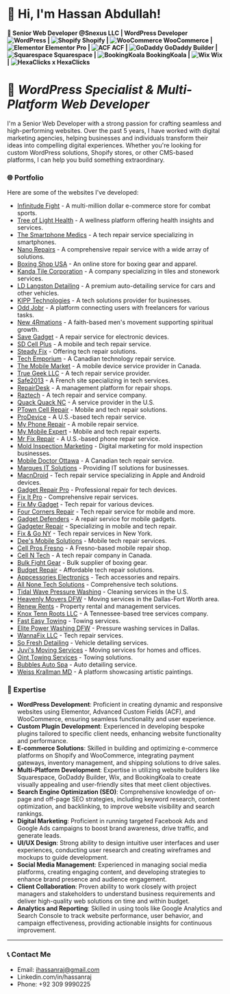 # 👋 Hi, I'm Hassan Abdullah!

**🚀 Senior Web Developer @Snexus LLC | WordPress Developer ![WordPress](https://img.shields.io/badge/WordPress-blue?style=flat-square&logo=wordpress&logoColor=white) | ![Shopify](https://img.shields.io/badge/Shopify-blue?style=flat-square&logo=shopify&logoColor=white) Shopify | ![WooCommerce](https://img.shields.io/badge/WooCommerce-purple?style=flat-square&logo=woocommerce&logoColor=white) WooCommerce | ![Elementor](https://img.shields.io/badge/Elementor-red?style=flat-square&logo=elementor&logoColor=white) Elementor Pro | ![ACF](https://img.shields.io/badge/ACF-orange?style=flat-square&logo=advanced-custom-fields&logoColor=white) ACF | ![GoDaddy](https://img.shields.io/badge/GoDaddy-darkgreen?style=flat-square&logo=godaddy&logoColor=white) GoDaddy Builder | ![Squarespace](https://img.shields.io/badge/Squarespace-black?style=flat-square&logo=squarespace&logoColor=white) Squarespace | ![BookingKoala](https://img.shields.io/badge/BookingKoala-lightblue?style=flat-square&logoColor=white) BookingKoala | ![Wix](https://img.shields.io/badge/Wix-yellow?style=flat-square&logo=wix&logoColor=white) Wix |  ![HexaClicks](https://img.shields.io/badge/HexaClicks-lightblue?style=flat-square&logoColor=white) x HexaClicks**

# 🌟 *WordPress Specialist & Multi-Platform Web Developer*

I'm a Senior Web Developer with a strong passion for crafting seamless and high-performing websites. Over the past 5 years, I have worked with digital marketing agencies, helping businesses and individuals transform their ideas into compelling digital experiences. Whether you're looking for custom WordPress solutions, Shopify stores, or other CMS-based platforms, I can help you build something extraordinary.

### 🌐 Portfolio

Here are some of the websites I've developed:

- [Infinitude Fight](https://infinitudefight.com) - A multi-million dollar e-commerce store for combat sports.
- [Tree of Light Health](https://treeoflighthealth.com) - A wellness platform offering health insights and services.
- [The Smartphone Medics](https://thesmartphonemedics.com) - A tech repair service specializing in smartphones.
- [Nano Repairs](https://nanorepairs.us) - A comprehensive repair service with a wide array of solutions.
- [Boxing Shop USA](https://boxingshopusa.com) - An online store for boxing gear and apparel.
- [Kanda Tile Corporation](https://kandatilecorporation.com) - A company specializing in tiles and stonework services.
- [LD Langston Detailing](https://ldlangstondetailing.com) - A premium auto-detailing service for cars and other vehicles.
- [KIPP Technologies](https://kipptechnologies.com) - A tech solutions provider for businesses.
- [Odd Jobr](https://oddjobr.com) - A platform connecting users with freelancers for various tasks.
- [New 4Rmations](https://new4rmations.com) - A faith-based men's movement supporting spiritual growth.
- [Save Gadget](https://repair.savegadget.com) - A repair service for electronic devices.
- [SD Cell Plus](https://sdcellplus.com) - A mobile and tech repair service.
- [Steady Fix](https://steadyfix.com) - Offering tech repair solutions.
- [Tech Emporium](https://techemporium.ca) - A Canadian technology repair service.
- [The Mobile Market](https://themobilemarket.ca) - A mobile device service provider in Canada.
- [True Geek LLC](https://truegeekllc.com) - A tech repair service provider.
- [Safe2013](https://safe2013.fr) - A French site specializing in tech services.
- [RepairDesk](https://www.repairdesk.co) - A management platform for repair shops.
- [Raztech](https://raztech.ca) - A tech repair and service company.
- [Quack Quack NC](https://www.quackquacknc.com) - A service provider in the U.S.
- [PTown Cell Repair](https://ptowncellrepair.com) - Mobile and tech repair solutions.
- [ProDevice](https://prodevice.us) - A U.S.-based tech repair service.
- [My Phone Repair](https://myphonerepairmi.com) - A mobile repair service.
- [My Mobile Expert](https://mymobilexpert.com) - Mobile and tech repair experts.
- [Mr Fix Repair](https://mrfixrepair.com) - A U.S.-based phone repair service.
- [Mold Inspection Marketing](https://moldinspectionmarketing.com) - Digital marketing for mold inspection businesses.
- [Mobile Doctor Ottawa](https://mobiledoctorottawa.ca) - A Canadian tech repair service.
- [Marques IT Solutions](https://marquessitsolutions.com) - Providing IT solutions for businesses.
- [MacnDroid](https://macndroid.com) - Tech repair service specializing in Apple and Android devices.
- [Gadget Repair Pro](https://gadgetrepairpro.com) - Professional repair for tech devices.
- [Fix It Pro](https://fixitpro.co) - Comprehensive repair services.
- [Fix My Gadget](https://fixmygadget.com) - Tech repair for various devices.
- [Four Corners Repair](https://www.fourcornersrepair.com) - Tech repair service for mobile and more.
- [Gadget Defenders](https://gadgetdefenders.com) - A repair service for mobile gadgets.
- [Gadgeter Repair](https://gadgeterrepair.com) - Specializing in mobile and tech repair.
- [Fix & Go NY](https://fixandgony.com) - Tech repair services in New York.
- [Dee's Mobile Solutions](https://deesmobilesolutions.com) - Mobile tech repair services.
- [Cell Pros Fresno](https://www.cellprosfresno.com) - A Fresno-based mobile repair shop.
- [Cell N Tech](https://cellntech.ca) - A tech repair company in Canada.
- [Bulk Fight Gear](https://bulkfightgear.com) - Bulk supplier of boxing gear.
- [Budget Repair](https://budget.repair) - Affordable tech repair solutions.
- [Appcessories Electronics](https://appcessorieselectronics.com) - Tech accessories and repairs.
- [All None Tech Solutions](https://allnonetechsolutions.com) - Comprehensive tech solutions.
- [Tidal Wave Pressure Washing](https://www.tidalwavepressurewashing.com) - Cleaning services in the U.S.
- [Heavenly Movers DFW](https://heavenlymoversdfw.com) - Moving services in the Dallas-Fort Worth area.
- [Renew Rents](https://renewrents.com) - Property rental and management services.
- [Knox Tenn Roots LLC](https://www.knoxtennrootsllc.com) - A Tennessee-based tree services company.
- [Fast Easy Towing](https://fasteasytowing.com) - Towing services.
- [Elite Power Washing DFW](https://elitepowerwashingdfw.com) - Pressure washing services in Dallas.
- [WannaFix LLC](https://wannafixllc.com) - Tech repair services.
- [So Fresh Detailing](https://sofreshdetailing.com) - Vehicle detailing services.
- [Juvi's Moving Services](https://juvismovingservices.com) - Moving services for homes and offices.
- [Oint Towing Services](https://ointtowingservices.com) - Towing solutions.
- [Bubbles Auto Spa](https://bubblesautospallc.com) - Auto detailing service.
- [Weiss Krallman MD](https://weisskrallmanmd.com) - A platform showcasing artistic paintings.

### 💼 Expertise
- **WordPress Development**: Proficient in creating dynamic and responsive websites using Elementor, Advanced Custom Fields (ACF), and WooCommerce, ensuring seamless functionality and user experience.
- **Custom Plugin Development**: Experienced in developing bespoke plugins tailored to specific client needs, enhancing website functionality and performance.
- **E-commerce Solutions**: Skilled in building and optimizing e-commerce platforms on Shopify and WooCommerce, integrating payment gateways, inventory management, and shipping solutions to drive sales.
- **Multi-Platform Development**: Expertise in utilizing website builders like Squarespace, GoDaddy Builder, Wix, and BookingKoala to create visually appealing and user-friendly sites that meet client objectives.
- **Search Engine Optimization (SEO)**: Comprehensive knowledge of on-page and off-page SEO strategies, including keyword research, content optimization, and backlinking, to improve website visibility and search rankings.
- **Digital Marketing**: Proficient in running targeted Facebook Ads and Google Ads campaigns to boost brand awareness, drive traffic, and generate leads.
- **UI/UX Design**: Strong ability to design intuitive user interfaces and user experiences, conducting user research and creating wireframes and mockups to guide development.
- **Social Media Management**: Experienced in managing social media platforms, creating engaging content, and developing strategies to enhance brand presence and audience engagement.
- **Client Collaboration**: Proven ability to work closely with project managers and stakeholders to understand business requirements and deliver high-quality web solutions on time and within budget.
- **Analytics and Reporting**: Skilled in using tools like Google Analytics and Search Console to track website performance, user behavior, and campaign effectiveness, providing actionable insights for continuous improvement.

---

### 📞 Contact Me
- Email: ihassanraj@gmail.com
- Linkedin.com/in/hassanraj
- Phone: +92 309 9990225
